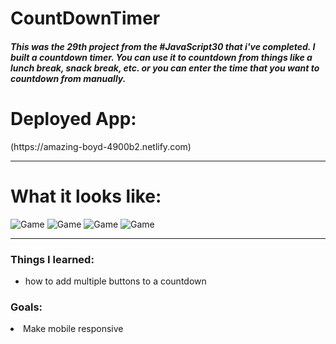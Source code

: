 # CountDownTimer

<h5>
This was the 29th project from the #JavaScript30 that i've completed. I built a countdown timer. You can use it to countdown from things like a lunch break, snack break, etc. or you can enter the time that you want to countdown from manually. 

</h5>

<h1>Deployed App:</h1>
(https://amazing-boyd-4900b2.netlify.com)

_______

<h1>What it looks like:</h1>

![Game](https://i.imgur.com/HfR7zfN.png)
![Game](https://i.imgur.com/CfJIoR7.png)
![Game](https://i.imgur.com/1R96Mks.png)
![Game](https://i.imgur.com/ryUBO70.png)

_____

<h3>Things I learned:</h3>
<ul>
<li>how to add multiple buttons to a countdown</li>
</ul>


<h3>Goals:</h3>
<ol></ol>
<li>Make mobile responsive</li>
</ol>
